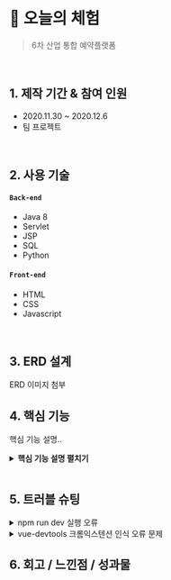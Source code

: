 # :pushpin: 오늘의 체험
>6차 산업 통합 예약플랫폼

</br>

## 1. 제작 기간 & 참여 인원
- 2020.11.30 ~ 2020.12.6
- 팀 프로젝트

</br>

## 2. 사용 기술
#### `Back-end`
  - Java 8
  - Servlet
  - JSP
  - SQL
  - Python
#### `Front-end`
  - HTML
  - CSS
  - Javascript

</br>

## 3. ERD 설계
ERD 이미지 첨부


## 4. 핵심 기능
핵심 기능 설명..

<details>
<summary><b>핵심 기능 설명 펼치기</b></summary>
<div markdown="1">

### 4.1. 전체 흐름
서비스 전체 흐름도 이미지 첨부

### 4.2. Model


### 4.3. View


### 4.4. Controller


### 4.5. Repository


### 4.6. AI


</div>
</details>

</br>

## 5. 트러블 슈팅
<details>
<summary>npm run dev 실행 오류</summary>
<div markdown="1">

- Webpack-dev-server 버전을 3.0.0으로 다운그레이드로 해결
- `$ npm install —save-dev webpack-dev-server@3.0.0`

</div>
</details>
<details>
<summary>vue-devtools 크롬익스텐션 인식 오류 문제</summary>
<div markdown="1">
  
  - main.js 파일에 `Vue.config.devtools = true` 추가로 해결
  - [https://github.com/vuejs/vue-devtools/issues/190](https://github.com/vuejs/vue-devtools/issues/190)
  
</div>
</details>

## 6. 회고 / 느낀점 / 성과물
